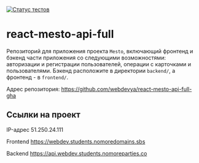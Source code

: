[![Статус тестов](../../actions/workflows/tests.yml/badge.svg)](../../actions/workflows/tests.yml)

# react-mesto-api-full
Репозиторий для приложения проекта `Mesto`, включающий фронтенд и бэкенд части приложения со следующими возможностями: авторизации и регистрации пользователей, операции с карточками и пользователями. Бэкенд расположите в директории `backend/`, а фронтенд - в `frontend/`.

Адрес репозитория: https://github.com/webdevya/react-mesto-api-full-gha

## Ссылки на проект

IP-адрес 51.250.24.111

Frontend https://webdev.students.nomoredomains.sbs

Backend https://api.webdev.students.nomoreparties.co
